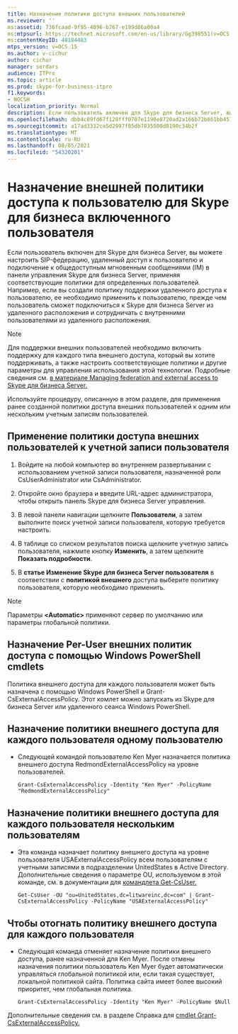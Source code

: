 ```yaml
---
title: Назначение политики доступа внешних пользователей
ms.reviewer: ''
ms:assetid: 736fcaad-9f95-4896-b767-e199d86a00a4
ms:mtpsurl: https://technet.microsoft.com/en-us/library/Gg398551(v=OCS.15)
ms:contentKeyID: 48184483
mtps_version: v=OCS.15
ms.author: v-cichur
author: cichur
manager: serdars
audience: ITPro
ms.topic: article
ms.prod: skype-for-business-itpro
f1.keywords:
- NOCSH
localization_priority: Normal
description: Если пользователь включен для Skype для бизнеса Server, вы можете настроить SIP-федерацию, удаленный доступ к пользователю и подключение к общедоступным мгновенным сообщениями (IM) в панели управления Skype для бизнеса Server, применяя соответствующие политики для определенных пользователей.
ms.openlocfilehash: dbb4c89fd67f128fff0707e1190e8720ad2a166b72b861bb4510496ac0cd5744
ms.sourcegitcommit: a17ad3332ca5d2997f85db7835500d8190c34b2f
ms.translationtype: MT
ms.contentlocale: ru-RU
ms.lasthandoff: 08/05/2021
ms.locfileid: "54320201"
---
```

# <a name="assign-an-external-user-access-policy-to-a-skype-for-business-enabled-user"></a>Назначение внешней политики доступа к пользователю для Skype для бизнеса включенного пользователя

Если пользователь включен для Skype для бизнеса Server, вы можете настроить SIP-федерацию, удаленный доступ к пользователю и подключение к общедоступным мгновенным сообщениями (IM) в панели управления Skype для бизнеса Server, применяя соответствующие политики для определенных пользователей. Например, если вы создали политику поддержки удаленного доступа к пользователю, ее необходимо применить к пользователю, прежде чем пользователь сможет подключиться к Skype для бизнеса Server из удаленного расположения и сотрудничать с внутренними пользователями из удаленного расположения.


> [!NOTE]  
> Для поддержки внешних пользователей необходимо включить поддержку для каждого типа внешнего доступа, который вы хотите поддерживать, а также настроить соответствующие политики и другие параметры для управления использования этой технологии. Подробные сведения см. [в материале Managing federation and external access to Skype для бизнеса Server.](../managing-federation-and-external-access.md)


Используйте процедуру, описанную в этом разделе, для применения ранее созданной политики доступа внешних пользователей к одним или нескольким учетным записям пользователей.


## <a name="to-apply-an-external-user-policy-to-a-user-account"></a>Применение политики доступа внешних пользователей к учетной записи пользователя

1.  Войдите на любой компьютер во внутреннем развертывании с использованием учетной записи пользователя, назначенной роли CsUserAdministrator или CsAdministrator.

2.  Откройте окно браузера и введите URL-адрес администратора, чтобы открыть панель Skype для бизнеса Server управления. 

3.  В левой панели навигации щелкните **Пользователи**, а затем выполните поиск учетной записи пользователя, которую требуется настроить.

4.  В таблице со списком результатов поиска щелкните учетную запись пользователя, нажмите кнопку **Изменить**, а затем щелкните **Показать подробности**.

5.  В **статье Изменение Skype для бизнеса Server пользователя** в соответствии с **политикой внешнего** доступа выберите политику пользователя, которую необходимо применить.
     
> [!NOTE]  
> Параметры **\<Automatic>** применяют сервер по умолчанию или параметры глобальной политики.


## <a name="assigning-per-user-external-access-policies-by-using-windows-powershell-cmdlets"></a>Назначение Per-User внешних политик доступа с помощью Windows PowerShell cmdlets

Политика внешнего доступа для каждого пользователя может быть назначена с помощью Windows PowerShell и Grant-CsExternalAccessPolicy. Этот комлет можно запускать из Skype для бизнеса Server или удаленного сеанса Windows PowerShell. 

## <a name="to-assign-a-per-user-external-access-policy-to-a-single-user"></a>Назначение политики внешнего доступа для каждого пользователя одному пользователю

  - Следующей командой пользователю Ken Myer назначается политика внешнего доступа RedmondExternalAccessPolicy на уровне пользователей.
    
        Grant-CsExternalAccessPolicy -Identity "Ken Myer" -PolicyName "RedmondExternalAccessPolicy"


## <a name="to-assign-a-per-user-external-access-policy-to-multiple-users"></a>Назначение политики внешнего доступа для каждого пользователя нескольким пользователям

  - Эта команда назначает политику внешнего доступа на уровне пользователя USAExternalAccessPolicy всем пользователям с учетными записями в подразделении UnitedStates в Active Directory. Дополнительные сведения о параметре OU, используемом в этой команде, см. в документации для [командлета Get-CsUser.](/powershell/module/skype/Get-CsUser)
    
        Get-CsUser -OU "ou=UnitedStates,dc=litwareinc,dc=com" | Grant-CsExternalAccessPolicy -PolicyName "USAExternalAccessPolicy"


## <a name="to-unassign-a-per-user-external-access-policy"></a>Чтобы отогнать политику внешнего доступа для каждого пользователя

  - Следующая команда отменяет назначение политики внешнего доступа, ранее назначенной для Ken Myer. После отмены назначения политики пользователь Ken Myer будет автоматически управляться глобальной политикой или, если такая существует, локальной политикой сайта. Политика сайта имеет более высокий приоритет, чем глобальная политика.
    
        Grant-CsExternalAccessPolicy -Identity "Ken Myer" -PolicyName $Null



Дополнительные сведения см. в разделе Справка для [cmdlet Grant-CsExternalAccessPolicy.](/powershell/module/skype/Grant-CsExternalAccessPolicy)